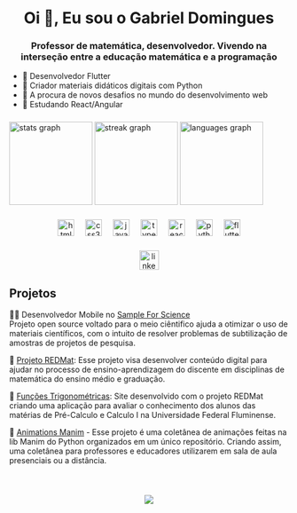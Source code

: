 <h1 align="center">Oi 👋, Eu sou o Gabriel Domingues</h1>
<h3 align="center">Professor de matemática, desenvolvedor. Vivendo na interseção entre a educação matemática e a programação</h3>

- 🔭 Desenvolvedor Flutter  
- 🧮 Criador materiais didáticos digitais com Python
- 👯 A procura de novos desafios no mundo do desenvolvimento web
- 🌱 Estudando React/Angular
 
###

<div align="left">
  <img src="https://github-readme-stats.vercel.app/api?username=gabrielhcrj&hide_title=true&hide_rank=true&show_icons=true&include_all_commits=true&count_private=true&disable_animations=false&theme=tokyonight&locale=pt-br&hide_border=false" height="150" alt="stats graph"  />
  <img src="https://streak-stats.demolab.com?user=gabrielhcrj&locale=pt-br&mode=daily&theme=tokyonight&hide_border=false&border_radius=5&date_format=j%20M%5B%20Y%5D" height="150" alt="streak graph"  />
  <img src="https://github-readme-stats.vercel.app/api/top-langs?username=gabrielhcrj&locale=en&hide_title=true&layout=compact&card_width=735&langs_count=5&theme=tokyonight&hide_border=false" height="150" alt="languages graph"  />
</div>




###

<div align="center">
  <img src="https://cdn.jsdelivr.net/gh/devicons/devicon/icons/html5/html5-original.svg" height="30" alt="html5 logo"  />
  <img width="12" />
  <img src="https://cdn.jsdelivr.net/gh/devicons/devicon/icons/css3/css3-original.svg" height="30" alt="css3 logo"  />
  <img width="12" />
  <img src="https://cdn.jsdelivr.net/gh/devicons/devicon/icons/javascript/javascript-original.svg" height="30" alt="javascript logo"  />
  <img width="12" />
  <img src="https://cdn.jsdelivr.net/gh/devicons/devicon/icons/typescript/typescript-original.svg" height="30" alt="typescript logo"  />
  <img width="12" />
  <img src="https://cdn.jsdelivr.net/gh/devicons/devicon/icons/react/react-original.svg" height="30" alt="react logo"  />
  <img width="12" />
  <img src="https://cdn.jsdelivr.net/gh/devicons/devicon/icons/python/python-original.svg" height="30" alt="python logo"  />
  <img width="12" />
  <img src="https://cdn.jsdelivr.net/gh/devicons/devicon/icons/flutter/flutter-original.svg" height="30" alt="flutter logo"  />
</div>

###

<div align="center">
 <a href='https://www.linkedin.com/in/gabriel-domingues-8936382a0/'> <img src="https://img.shields.io/static/v1?message=LinkedIn&logo=linkedin&label=&color=0077B5&logoColor=white&labelColor=&style=for-the-badge" height="35" alt="linkedin logo"  /></a>
</div>


###
<h2>Projetos</h2>

👩‍🔬 Desenvolvedor Mobile no [Sample For Science](https://sampleforscience.org/)
<br>
Projeto open source voltado para o meio ciêntifico ajuda a otimizar o uso de materiais científicos, com o intuito de resolver problemas de subtilização de amostras de projetos de pesquisa. 

🧮 [Projeto REDMat](https://gma.uff.br/wordpress/redmat/): Esse projeto visa desenvolver conteúdo digital para ajudar no processo de ensino-aprendizagem do discente em disciplinas de matemática do ensino médio e graduação. 

🧮 [Funções Trigonométricas](https://redmatuff.github.io/FichasTrigonometricas/FuncaoSeno/): Site desenvolvido com o projeto REDMat criando uma aplicação para avaliar o conhecimento dos alunos das matérias de Pré-Calculo e Calculo I na Universidade Federal Fluminense.

🧮 [Animations Manim](https://github.com/GabrielHCRJ/AnimationsManim/) - Esse projeto é uma coletânea de animações feitas na lib Manim do Python organizados em um único repositório. Criando assim, uma coletânea para professores e educadores utilizarem em sala de aula presenciais ou a distância. 



<br clear="both">


###

<div align="center">
  <img src="https://profile-counter.glitch.me/gabrielhcrj/count.svg?"  />
</div>

###
